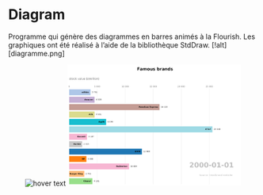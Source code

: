 # Diagram
Programme qui génère des diagrammes en barres animés à la Flourish. Les graphiques ont été réalisé à l’aide de la bibliothèque StdDraw.
[!alt] [diagramme.png]
<p align="center">
  <img src="your_relative_path_here" width="350" title="hover text">
  <img src="diagramme.png" width="350" alt="accessibility text">
</p>

